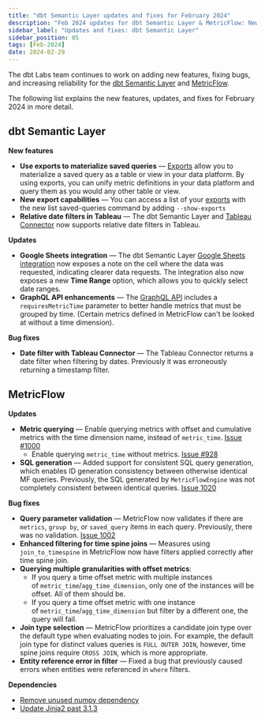 ```yaml
---
title: "dbt Semantic Layer updates and fixes for February 2024"
description: "Feb 2024 updates for dbt Semantic Layer & MetricFlow: New export features, enhanced date filters, Tableau, Google Sheets & GraphQL API enhancements, and bug fixes."
sidebar_label: "Updates and fixes: dbt Semantic Layer"
sidebar_position: 05
tags: [Feb-2024]
date: 2024-02-29
---
```


The dbt Labs team continues to work on adding new features, fixing bugs, and increasing reliability for the [dbt Semantic Layer](/docs/use-dbt-semantic-layer/dbt-sl) and [MetricFlow](/docs/build/about-metricflow).

The following list explains the new features, updates, and fixes for February 2024 in more detail.

## dbt Semantic Layer
**New features**
- **Use exports to materialize saved queries** &mdash; [Exports](/docs/use-dbt-semantic-layer/exports#define-exports) allow you to materialize a saved query as a table or view in your data platform. By using exports, you can unify metric definitions in your data platform and query them as you would any other table or view.
- **New export capabilities** &mdash; You can access a list of your [exports](/docs/use-dbt-semantic-layer/exports) with the new list saved-queries command by adding `--show-exports`
- **Relative date filters in Tableau** &mdash; The dbt Semantic Layer and [Tableau Connector](/docs/use-dbt-semantic-layer/tableau) now supports relative date filters in Tableau.

**Updates**

- **Google Sheets integration** &mdash; The dbt Semantic Layer [Google Sheets integration](/docs/use-dbt-semantic-layer/gsheets) now exposes a note on the cell where the data was requested, indicating clearer data requests. The integration also now exposes a new **Time Range** option, which allows you to quickly select date ranges.
- **GraphQL API enhancements** &mdash; The [GraphQL API](/docs/dbt-cloud-apis/sl-graphql) includes a `requiresMetricTime` parameter to better handle metrics that must be grouped by time. (Certain metrics defined in MetricFlow can't be looked at without a time dimension).

**Bug fixes**

- **Date filter with Tableau Connector** &mdash; The Tableau Connector returns a date filter when filtering by dates. Previously it was erroneously returning a timestamp filter.

## MetricFlow

**Updates**

- **Metric querying** &mdash; Enable querying metrics with offset and cumulative metrics with the time dimension name, instead of `metric_time`. [Issue #1000](https://github.com/dbt-labs/metricflow/issues/1000)
  - Enable querying `metric_time` without metrics. [Issue #928](https://github.com/dbt-labs/metricflow/issues/928)
- **SQL generation** &mdash; Added support for consistent SQL query generation, which enables ID generation consistency between otherwise identical MF queries. Previously, the SQL generated by `MetricFlowEngine` was not completely consistent between identical queries. [Issue 1020](https://github.com/dbt-labs/metricflow/issues/1020)

**Bug fixes**
-  **Query parameter validation** &mdash; MetricFlow now validates if there are `metrics`, `group by`, or `saved_query` items in each query. Previously, there was no validation. [Issue 1002](https://github.com/dbt-labs/metricflow/issues/1002)
- **Enhanced filtering for time spine joins** &mdash; Measures using `join_to_timespine` in MetricFlow now have filters applied correctly after time spine join.
- **Querying multiple granularities with offset metrics**:
  - If you query a time offset metric with multiple instances of `metric_time`/`agg_time_dimension`, only one of the instances will be offset. All of them should be.
  - If you query a time offset metric with one instance of `metric_time`/`agg_time_dimension` but filter by a different one, the query will fail.
- **Join type selection** &mdash; MetricFlow prioritizes a candidate join type over the default type when evaluating nodes to join. For example, the default join type for distinct values queries is `FULL OUTER JOIN`, however, time spine joins require `CROSS JOIN`, which is more appropriate.
- **Entity reference error in filter** &mdash; Fixed a bug that previously caused errors when entities were referenced in `where` filters.

**Dependencies**

- [Remove unused numpy dependency](https://github.com/dbt-labs/metricflow/issues/984)
- [Update Jinja2 past 3.1.3](https://github.com/dbt-labs/metricflow/issues/1049)
